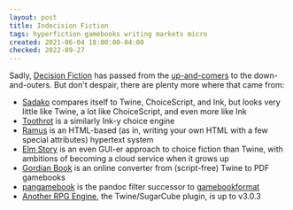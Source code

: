 ```yaml
---
layout: post
title: Indecision Fiction
tags: hyperfiction gamebooks writing markets micro
created: 2021-06-04 18:00:00-04:00
checked: 2022-09-27
---
```

Sadly, [Decision Fiction](http://web.archive.org/web/20191220030942/https://www.decisionfiction.com/) has passed from the [up-and-comers](/tools/hyperfic/software.html#The.Up-and-Comers) to the down-and-outers.  But don't despair, there are plenty more where that came from:

* [Sadako](http://web.archive.org/web/20200906224853/https://github.com/Tayruh/sadako/) compares itself to Twine, ChoiceScript, and Ink, but looks very little like Twine, a lot like ChoiceScript, and even more like Ink
* [Toothrot](https://github.com/toothrot-if) is a similarly Ink-y choice engine
* [Ramus](https://notimetoplay.org/engines/ramus/) is an HTML-based (as in, writing your own HTML with a few special attributes) hypertext system 
* [Elm Story](https://elmstorygames.itch.io/elm-story/devlog/247809/introducing-elm-story-a-free-no-code-pro-tool-designed-to-help-authors-game-designers-and-students-develop-and-publish-interactive-narrative-experiences) is an even GUI-er approach to choice fiction than Twine, with ambitions of becoming a cloud service when it grows up
* [Gordian Book](https://gordianbook.art) is an online converter from (script-free) Twine to PDF gamebooks
* [pangamebook](https://github.com/lifelike/pangamebook) is the pandoc filter successor to [gamebookformat](https://github.com/lifelike/gamebookformat)
* [Another RPG Engine](https://anotherrpgenthusiast.itch.io/another-rpg-engine/devlog/259078/version-303), the Twine/SugarCube plugin, is up to v3.0.3

